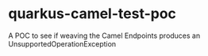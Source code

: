 # quarkus-camel-test-poc
A POC to see if weaving the Camel Endpoints produces an UnsupportedOperationException
